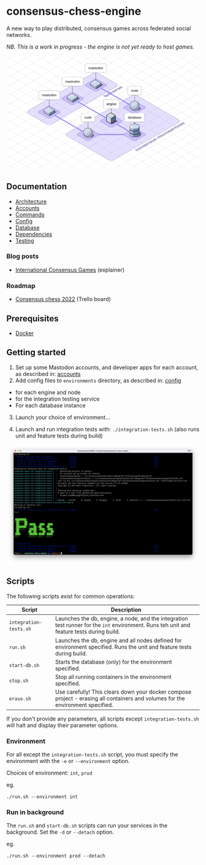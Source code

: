 # consensus-chess-engine

A new way to play distributed, consensus games across federated social networks.

_NB. This is a work in progress - the engine is not yet ready to host games._

![Consensus diagram showing arrangement of services](docs/images/consensus-diagram.png "Consensus diagram showing arrangement of services")

## Documentation

* [Architecture](docs/architecture.md)
* [Accounts](docs/accounts.md)
* [Commands](docs/commands.md)
* [Config](docs/config.md)
* [Database](docs/database.md)
* [Dependencies](docs/dependencies.md)
* [Testing](docs/testing.md)

### Blog posts

* [International Consensus Games](https://instantiator.dev/post/consensus-games/) (explainer)

### Roadmap

* [Consensus chess 2022](https://trello.com/b/r0OX2iCq/consensus-chess-2022) (Trello board)

## Prerequisites

* [Docker](https://www.docker.com/products/docker-desktop/)

## Getting started

1. Set up some Mastodon accounts, and developer apps for each account, as described in: [accounts](docs/accounts.md)
2. Add config files to `environments` directory, as described in: [config](docs/config.md)
  * for each engine and node
  * for the integration testing service
  * For each database instance
3. Launch your choice of environment...

3. Launch and run integration tests with: `./integration-tests.sh` (also runs unit and feature tests during build)

  ![](docs/images/int-tests-pass.png)

## Scripts

The following scripts exist for common operations:

| Script | Description |
|-|-|
| `integration-tests.sh` | Launches the db, engine, a node, and the integration test runner for the `int` environment. Runs teh unit and feature tests during build. |
| `run.sh` | Launches the db, engine and all nodes defined for environment specified. Runs the unit and feature tests during build. |
| `start-db.sh` | Starts the database (only) for the environment specified. |
| `stop.sh` | Stop all running containers in the environment specified. |
| `erase.sh` | Use carefully! This clears down your docker compose project - erasing all containers and volumes for the environment specified. |

If you don't provide any parameters, all scripts except `integration-tests.sh` will halt and display their parameter options.

### Environment

For all except the `integration-tests.sh` script, you must specify the environment with the `-e` or `--environment` option.

Choices of environment: `int`, `prod`

eg.

```shell
./run.sh --environment int
```

### Run in background

The `run.sh` and `start-db.sh` scripts can run your services in the background. Set the `-d` or `--detach` option.

eg.

```shell
./run.sh --environment prod --detach
```
